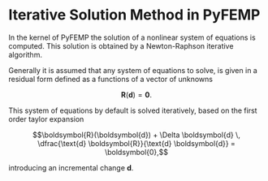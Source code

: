 # Iterative Solution Method in PyFEMP
In the kernel of PyFEMP the solution of a nonlinear system of equations is computed. This solution is obtained by a Newton-Raphson iterative algorithm.

Generally it is assumed that any system of equations to solve, is given in a residual form defined as a functions of a vector of unknowns

```math
\boldsymbol{R}(\boldsymbol{d}) = \boldsymbol{0}.
```

This system of equations by default is solved iteratively, based on the first order taylor expansion 

```math
\boldsymbol{R}(\boldsymbol{d}) + \Delta \boldsymbol{d} \, \dfrac{\text{d} \boldsymbol{R}}{\text{d} \boldsymbol{d}} = \boldsymbol{0},
```
introducing an incremental change $\boldsymbol{d}$.